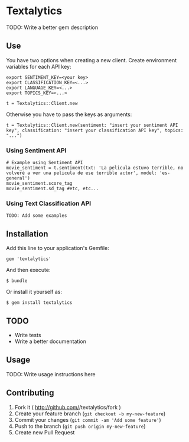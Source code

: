 # Textalytics

TODO: Write a better gem description

## Use

You have two options when creating a new client. Create environment variables for each API key:

    export SENTIMENT_KEY=<your key>
    export CLASSIFICATION_KEY=<...>
    export LANGUAGE_KEY=<...>
    export TOPICS_KEY=<...>
                                       
    t = Textalytics::Client.new

Otherwise you have to pass the keys as arguments:

    t = Textalytics::Client.new(sentiment: "insert your sentiment API key", classification: "insert your classification API key", topics: "...")
    

### Using Sentiment API

    # Example using Sentiment API
    movie_sentiment = t.sentiment(txt: 'La pelicula estuvo terrible, no volveré a ver una pelicula de ese terrible actor', model: 'es-general')
    movie_sentiment.score_tag
    movie_sentiment.sd_tag #etc, etc...
    
### Using Text Classification API
    
    TODO: Add some examples
    
    

## Installation

Add this line to your application's Gemfile:

    gem 'textalytics'

And then execute:

    $ bundle

Or install it yourself as:

    $ gem install textalytics
    
## TODO

* Write tests
* Write a better documentation

## Usage

TODO: Write usage instructions here

## Contributing

1. Fork it ( http://github.com/<my-github-username>/textalytics/fork )
2. Create your feature branch (`git checkout -b my-new-feature`)
3. Commit your changes (`git commit -am 'Add some feature'`)
4. Push to the branch (`git push origin my-new-feature`)
5. Create new Pull Request
